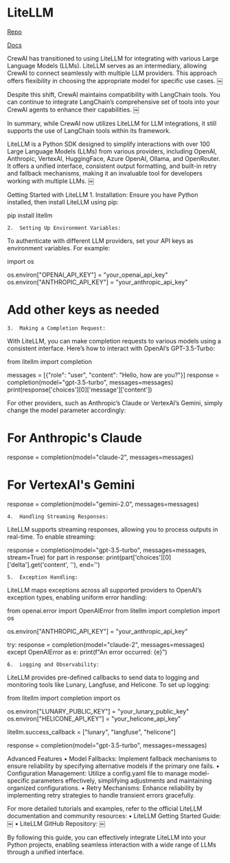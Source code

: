 # LiteLLM

[Repo](https://github.com/BerriAI/litellm)

[Docs](https://docs.litellm.ai/docs/)

CrewAI has transitioned to using LiteLLM for integrating with various Large Language Models (LLMs). LiteLLM serves as an intermediary, allowing CrewAI to connect seamlessly with multiple LLM providers. This approach offers flexibility in choosing the appropriate model for specific use cases.  ￼

Despite this shift, CrewAI maintains compatibility with LangChain tools. You can continue to integrate LangChain’s comprehensive set of tools into your CrewAI agents to enhance their capabilities.  ￼

In summary, while CrewAI now utilizes LiteLLM for LLM integrations, it still supports the use of LangChain tools within its framework.

LiteLLM is a Python SDK designed to simplify interactions with over 100 Large Language Models (LLMs) from various providers, including OpenAI, Anthropic, VertexAI, HuggingFace, Azure OpenAI, Ollama, and OpenRouter. It offers a unified interface, consistent output formatting, and built-in retry and fallback mechanisms, making it an invaluable tool for developers working with multiple LLMs.  ￼

Getting Started with LiteLLM
	1.	Installation:
Ensure you have Python installed, then install LiteLLM using pip:

pip install litellm


	2.	Setting Up Environment Variables:
To authenticate with different LLM providers, set your API keys as environment variables. For example:

import os

os.environ["OPENAI_API_KEY"] = "your_openai_api_key"
os.environ["ANTHROPIC_API_KEY"] = "your_anthropic_api_key"
# Add other keys as needed


	3.	Making a Completion Request:
With LiteLLM, you can make completion requests to various models using a consistent interface. Here’s how to interact with OpenAI’s GPT-3.5-Turbo:

from litellm import completion

messages = [{"role": "user", "content": "Hello, how are you?"}]
response = completion(model="gpt-3.5-turbo", messages=messages)
print(response['choices'][0]['message']['content'])

For other providers, such as Anthropic’s Claude or VertexAI’s Gemini, simply change the model parameter accordingly:

# For Anthropic's Claude
response = completion(model="claude-2", messages=messages)

# For VertexAI's Gemini
response = completion(model="gemini-2.0", messages=messages)


	4.	Handling Streaming Responses:
LiteLLM supports streaming responses, allowing you to process outputs in real-time. To enable streaming:

response = completion(model="gpt-3.5-turbo", messages=messages, stream=True)
for part in response:
    print(part['choices'][0]['delta'].get('content', ''), end='')


	5.	Exception Handling:
LiteLLM maps exceptions across all supported providers to OpenAI’s exception types, enabling uniform error handling:

from openai.error import OpenAIError
from litellm import completion
import os

os.environ["ANTHROPIC_API_KEY"] = "your_anthropic_api_key"

try:
    response = completion(model="claude-2", messages=messages)
except OpenAIError as e:
    print(f"An error occurred: {e}")


	6.	Logging and Observability:
LiteLLM provides pre-defined callbacks to send data to logging and monitoring tools like Lunary, Langfuse, and Helicone. To set up logging:

from litellm import completion
import os

os.environ["LUNARY_PUBLIC_KEY"] = "your_lunary_public_key"
os.environ["HELICONE_API_KEY"] = "your_helicone_api_key"

litellm.success_callback = ["lunary", "langfuse", "helicone"]

response = completion(model="gpt-3.5-turbo", messages=messages)



Advanced Features
	•	Model Fallbacks: Implement fallback mechanisms to ensure reliability by specifying alternative models if the primary one fails.
	•	Configuration Management: Utilize a config.yaml file to manage model-specific parameters effectively, simplifying adjustments and maintaining organized configurations.
	•	Retry Mechanisms: Enhance reliability by implementing retry strategies to handle transient errors gracefully.

For more detailed tutorials and examples, refer to the official LiteLLM documentation and community resources:
	•	LiteLLM Getting Started Guide:  ￼
	•	LiteLLM GitHub Repository:  ￼

By following this guide, you can effectively integrate LiteLLM into your Python projects, enabling seamless interaction with a wide range of LLMs through a unified interface.